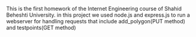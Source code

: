 This is the first homework of the Internet Engineering course of Shahid Beheshti University. 
in this project we used node.js and express.js to run a webserver for handling requests that include add_polygon(PUT method) and 
testpoints(GET method)




